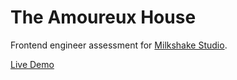 # The Amoureux House

Frontend engineer assessment for [Milkshake Studio](https://milkshake.studio).

[Live Demo](https://theamoureuxhouse.vercel.app)
